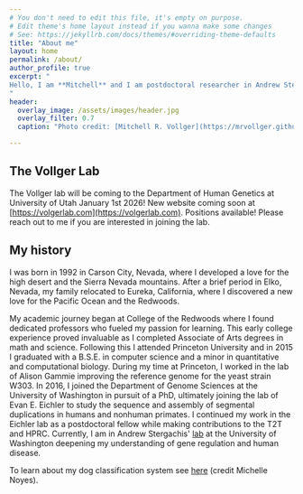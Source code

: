```yaml
---
# You don't need to edit this file, it's empty on purpose.
# Edit theme's home layout instead if you wanna make some changes
# See: https://jekyllrb.com/docs/themes/#overriding-theme-defaults
title: "About me"
layout: home
permalink: /about/
author_profile: true
excerpt: "
Hello, I am **Mitchell** and I am postdoctoral researcher in Andrew Stergachis' [lab](https://stergachislab.org/) at the University of Washington. 
"
header:
  overlay_image: /assets/images/header.jpg
  overlay_filter: 0.7
  caption: "Photo credit: [Mitchell R. Vollger](https://mrvollger.github.io/)"

---
```


## The Vollger Lab

The Vollger lab will be coming to the Department of Human Genetics at University of Utah January 1st 2026! New website coming soon at [https://volgerlab.com](https://volgerlab.com). Positions available! Please reach out to me if you are interested in joining the lab.

## My history

I was born in 1992 in Carson City, Nevada, where I developed a love for the high desert and the Sierra Nevada mountains. After a brief period in Elko, Nevada, my family relocated to Eureka, California, where I discovered a new love for the Pacific Ocean and the Redwoods.

My academic journey began at College of the Redwoods where I found dedicated professors who fueled my passion for learning. This early college experience proved invaluable as I completed Associate of Arts degrees in math and science. Following this I attended Princeton University and in 2015 I graduated with a B.S.E. in computer science and a minor in quantitative and computational biology. During my time at Princeton, I worked in the lab of Alison Gammie improving the reference genome for the yeast strain W303. In 2016, I joined the Department of Genome Sciences at the University of Washington in pursuit of a PhD, ultimately joining the lab of Evan E. Eichler to study the sequence and assembly of segmental duplications in humans and nonhuman primates. I continued my work in the Eichler lab as a postdoctoral fellow while making contributions to the T2T and HPRC. Currently, I am in Andrew Stergachis' [lab](https://stergachislab.org/) at the University of Washington deepening my understanding of gene regulation and human disease.

To learn about my dog classification system see [here](https://raw.githubusercontent.com/mrvollger/mrvollger.github.io/master/assets/images/DogClassifier.png) (credit Michelle Noyes).
